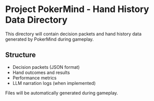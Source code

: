 # Project PokerMind - Hand History Data Directory

This directory will contain decision packets and hand history data generated by PokerMind during gameplay.

## Structure
- Decision packets (JSON format)
- Hand outcomes and results
- Performance metrics
- LLM narration logs (when implemented)

Files will be automatically generated during gameplay.